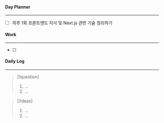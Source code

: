 
#### Day Planner
---
- [ ] 하루 1회 프론트엔드 지식 및 Next.js 관련 기술 정리하기


#### Work
---
- [ ] 

#### Daily Log
---
> [!question]
> 1. ...
> 2. ...

> [!Ideas]
> 1. ...
> 2. ...



